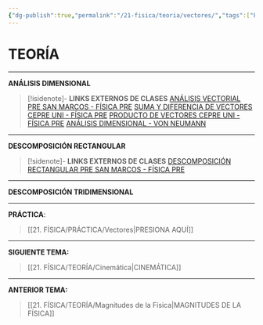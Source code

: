```yaml
---
{"dg-publish":true,"permalink":"/21-fisica/teoria/vectores/","tags":["Física","Teoría","Incompleto"]}
---
```


# TEORÍA
---
**ANÁLISIS DIMENSIONAL**

>[!isidenote]- **LINKS EXTERNOS DE CLASES** 
>[ANÁLISIS VECTORIAL PRE SAN MARCOS - FÍSICA PRE](https://www.youtube.com/watch?v=iZB_tzcMg0E&list=PLBlRc2CZXIpNYsDRfZCAK37keTGsYJqEB&index=1)
>[SUMA Y DIFERENCIA DE VECTORES CEPRE UNI - FÍSICA PRE](https://youtu.be/JFOEbdMkNqM?si=JUuQ0lIjVRrZe2WK)
>[PRODUCTO DE VECTORES CEPRE UNI - FÍSICA PRE](https://www.youtube.com/watch?v=ZuwSrr3satA&list=PLBlRc2CZXIpP93yAEt_vCOjH2zi9Xiuk8&index=4) 
>[ANÁLISIS DIMENSIONAL - VON NEUMANN](https://youtu.be/pcsv_zSzdKk?si=q3PSZgu-L45YXkHi)

---
**DESCOMPOSICIÓN RECTANGULAR**

>[!sidenote]- **LINKS EXTERNOS DE CLASES** 
>[DESCOMPOSICIÓN RECTANGULAR PRE SAN MARCOS - FÍSICA PRE](https://youtu.be/8aKI7K8UIjM?si=hFQhY11cVLMLJF-n)


---
**DESCOMPOSICIÓN TRIDIMENSIONAL**



---
**PRÁCTICA**:
>[[21. FÍSICA/PRÁCTICA/Vectores\|PRESIONA AQUÍ]]

---
**SIGUIENTE TEMA:** 
>[[21. FÍSICA/TEORÍA/Cinemática\|CINEMÁTICA]]

---
**ANTERIOR TEMA:** 
>[[21. FÍSICA/TEORÍA/Magnitudes de la Física\|MAGNITUDES DE LA FÍSICA]]

